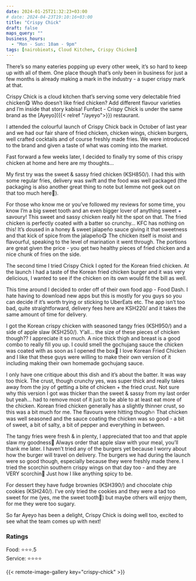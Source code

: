 ```yaml
---
date: 2024-01-25T21:32:23+03:00
# date: 2024-04-23T19:10:16+03:00
title: "Crispy Chick"
draft: false
maps_query: ""
business_hours:
  - "Mon - Sun: 10am - 9pm"
tags: [nairobieats, Cloud Kitchen, Crispy Chicken]
---
```


There’s so many eateries popping up every other week, it’s so hard to keep up with all of them. One place though that’s only been in business for just a few months is already making a mark in the industry - a super crispy mark at that.

Crispy Chick is a cloud kitchen that’s serving some very delectable fried chicken😋 Who doesn’t like fried chicken? Add different flavour varieties and I’m inside that story kabisa! Funfact - Crispy Chick is under the same brand as the [Ayeyo]({{< relref "/ayeyo">}}) restaurant.

I attended the colourful launch of Crispy Chick back in October of last year and we had our fair share of fried chicken, chicken wings, chicken burgers, well crafted cocktails and of course freshly made fries. We were introduced to the brand and given a taste of what was coming into the market.

Fast forward a few weeks later, I decided to finally try some of this crispy chicken at home and here are my thoughts…

My first try was the sweet & sassy fried chicken (KSH850/). I had this with some regular fries, delivery was swift and the food was well packaged (the packaging is also another great thing to note but lemme not geek out on that too much here🙈).

For those who know me or you’ve followed my reviews for some time, you know I’m a big sweet tooth and an even bigger lover of anything sweet + savoury! This sweet and sassy chicken really hit the spot on that. The fried chicken is perfectly coated with a batter so crunchy… KFC has nothing on this! It’s doused in a honey & sweet jalapeño sauce giving it that sweetness and that kick of spice from the jalapeño😋 The chicken itself is moist and flavourful, speaking to the level of marination it went through. The portions are great given the price - you get two healthy pieces of fried chicken and a nice chunk of fries on the side.

The second time I tried Crispy Chick I opted for the Korean fried chicken. At the launch I had a taste of the Korean fried chicken burger and it was very delicious, I wanted to see if the chicken on its own would fit the bill as well.

This time around I decided to order off of their own food app - Food Dash. I hate having to download new apps but this is mostly for you guys so you can decide if it’s worth trying or sticking to UberEats etc. The app isn’t too bad, quite straightforward, delivery fees here are KSH220/ and it takes the same amount of time for delivery.

I got the Korean crispy chicken with seasoned tangy fries (KSH950/) and a side of apple slaw (KSH250/). Y’all… the size of these pieces of chicken though?? I appreciate it so much. A nice thick thigh and breast is a good combo to really fill you up. I could smell the gochujang sauce the chicken was coated with as soon as I opened the box🥹 I love Korean Fried Chicken and I like that these guys were willing to make their own version of it including making their own homemade gochujang sauce.

I only have one critique about this dish and it’s about the batter. It was way too thick. The crust, though crunchy yes, was super thick and really takes away from the joy of getting a bite of chicken + the fried crust. Not sure why this version I got was thicker than the sweet & sassy from my last order but yeah… had to remove most of it just to be able to at least eat more of the chicken. Korean fried chicken generally has a slightly thinner crust, so this was a bit much for me. The flavours were hitting though🔥 That chicken was well seasoned and the sauce coating the chicken was so good - a bit of sweet, a bit of salty, a bit of pepper and everything in between.

The tangy fries were fresh & in plenty, I appreciated that too and that apple slaw my goodness🤤 Always order that apple slaw with your meal, you’ll thank me later. I haven’t tried any of the burgers yet because I worry about how the burger will travel on delivery. The burgers we had during the launch were so good though, especially because they were freshly made there. I tried the scorchin southern crispy wings on that day too - and they are VERY scorchin🥵 Just how I like anything spicy to be.

For dessert they have fudge brownies (KSH390/) and chocolate chip cookies (KSH240/). I’ve only tried the cookies and they were a tad too sweet for me (yes, me the sweet tooth🙈) but maybe others will enjoy them, for me they were too sugary.

So far Ayeyo has been a delight, Crispy Chick is doing well too, excited to see what the team comes up with next!

### Ratings

Food: ⭐️⭐️⭐️.5<br>
Service: ⭐️⭐️⭐️⭐️<br>

{{< remote-image-gallery key="crispy-chick" >}}
